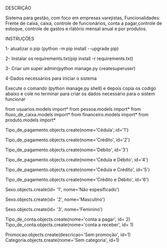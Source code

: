  DESCRIÇÃO
 
 Sistema para gestão, com foco em empresas varejistas,
Funcionalidades: Frente de caixa, caixa, controle de funcionários, conta a pagar,controle de estoque, controle de gastos e rlatório mensal anual e por produtos.

INSTRUÇÕES 

1- atualizar o pip (python -m pip install --upgrade pip)

2- Instalar os requirements.txt(pip install -r requirements.txt)

3- Criar um super admin(python manage.py createsuperuser)

4-Dados necessários para iniciar o sistema

Execute o comando (python manage.py shell)
e depois copia os codigo abaixo e cole no terminar para criar os dados necessário para o sistem funcionar

from usuarios.models import*
from pessoa.models import*
from fluxo_de_caixa.models import*
from financeiro.models import*
from produto.models import*

Tipo_de_pagamento.objects.create(nome='Cédula', id='1')

Tipo_de_pagamento.objects.create(nome='Crédito', id='2')

Tipo_de_pagamento.objects.create(nome='Débito', id='3')

Tipo_de_pagamento.objects.create(nome='Cédula e Débito', id='4')

Tipo_de_pagamento.objects.create(nome='Cédula e Crédito', id='5')

Tipo_de_pagamento.objects.create(nome='Crédito e Débito', id='6')

Sexo.objects.create(id= '1', nome='Não espesificado')

Sexo.objects.create(id= '2', nome='Masculino')

Sexo.objects.create(id= '3', nome='Feminino')

Tipo_de_conta.objects.create(nome='conta a pagar', id= 2)
Tipo_de_conta.objects.create(nome='conta a receber', id= 1)

Promocao.objects.create(descricao='Sem promoção', id=1)
Categoria.objects.create(nome='Sem categoria', id=1)
